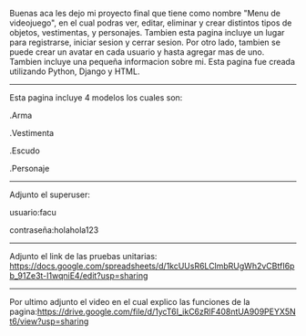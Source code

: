 Buenas aca les dejo mi proyecto final que tiene como nombre "Menu de videojuego", en el cual podras ver, editar, eliminar y crear distintos tipos de objetos,
vestimentas, y personajes. Tambien esta pagina incluye un lugar para registrarse, iniciar sesion y cerrar sesion. Por otro lado, tambien se puede crear un avatar en cada usuario y hasta agregar mas de uno. Tambien incluye una pequeña informacion sobre mi.
Esta pagina fue creada utilizando Python, Django y HTML.

----------------------------------------------------------------------

Esta pagina incluye 4 modelos los cuales son:

.Arma

.Vestimenta

.Escudo

.Personaje

----------------------------------------------------------------------

Adjunto el superuser:

usuario:facu

contraseña:holahola123

----------------------------------------------------------------------

Adjunto el link de las pruebas unitarias: https://docs.google.com/spreadsheets/d/1kcUUsR6LClmbRUgWh2vCBtfI6pb_91Ze3t-I1wqniE4/edit?usp=sharing

----------------------------------------------------------------------

Por ultimo adjunto el video en el cual explico las funciones de la pagina:https://drive.google.com/file/d/1ycT6I_ikC6zRlF408ntUA909PEYX5Nt6/view?usp=sharing

